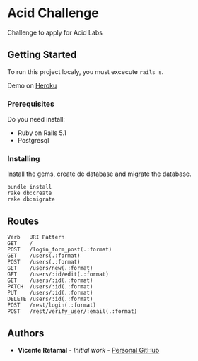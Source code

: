 # Acid Challenge

Challenge to apply for Acid Labs

## Getting Started

To run this project localy, you must excecute `rails s`.

Demo on [Heroku](https://acid-challenge.herokuapp.com/)

### Prerequisites

Do you need install:
- Ruby on Rails 5.1
- Postgresql

### Installing

Install the gems, create de database and migrate the database.

```
bundle install
rake db:create
rake db:migrate
```

## Routes
```
Verb   URI Pattern
GET    /
POST   /login_form_post(.:format)
GET    /users(.:format)
POST   /users(.:format)
GET    /users/new(.:format)
GET    /users/:id/edit(.:format)
GET    /users/:id(.:format)
PATCH  /users/:id(.:format)
PUT    /users/:id(.:format)
DELETE /users/:id(.:format)
POST   /rest/login(.:format)
POST   /rest/verify_user/:email(.:format)
```
## Authors

* **Vicente Retamal** - *Initial work* - [Personal GitHub](https://github.com/vretamal)